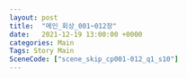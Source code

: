 ```yaml
---
layout: post
title:  "메인_회상_001~012장"
date:   2021-12-19 13:00:00 +0000
categories: Main
Tags: Story Main
SceneCode: ["scene_skip_cp001-012_q1_s10"]
---
```

